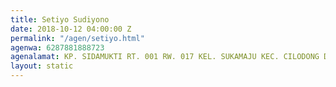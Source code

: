 ```yaml
---
title: Setiyo Sudiyono
date: 2018-10-12 04:00:00 Z
permalink: "/agen/setiyo.html"
agenwa: 6287881888723
agenalamat: KP. SIDAMUKTI RT. 001 RW. 017 KEL. SUKAMAJU KEC. CILODONG DEPOK JABAR
layout: static
---
```


